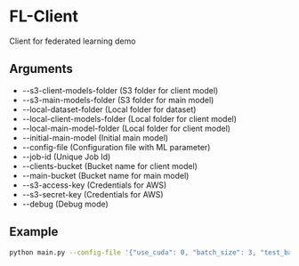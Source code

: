 # FL-Client

Client for federated learning demo

## Arguments
* --s3-client-models-folder (S3 folder for client model)
* --s3-main-models-folder (S3 folder for main model)
* --local-dataset-folder (Local folder for dataset)
* --local-client-models-folder (Local folder for client model)
* --local-main-model-folder (Local folder for client model)
* --initial-main-model (Initial main model)
* --config-file (Configuration file with ML parameter)
* --job-id (Unique Job Id)
* --clients-bucket (Bucket name for client model)
* --main-bucket (Bucket name for main model)
* --s3-access-key (Credentials for AWS)
* --s3-secret-key (Credentials for AWS)
* --debug (Debug mode)

## Example
```bash
python main.py --config-file '{"use_cuda": 0, "batch_size": 3, "test_batch_size": 1, "lr": 0.001, "log_interval": 10, "epochs": 10, "momentum": 0.09}' --s3-client-models-folder "clients" --s3-main-models-folder "main" --initial-main-model "main_model.pt" --local-dataset-folder "./dataset" --local-client-models-folder "./storage" --local-main-model-folder "./storage" --job-id 4245245 --clients-bucket "MY_BUCKET_NAME" --main-bucket "ANOTHER_BUCKET_NAME"
```

